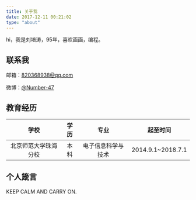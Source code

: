 ```yaml
---
title: 关于我
date: 2017-12-11 00:21:02
type: "about"
---
```


hi，我是刘培涛，95年，喜欢画画，编程。

## 联系我

邮箱：820368938@qq.com

微博：[@Number-47](https://weibo.com/2829217660/profile?rightmod=1&wvr=6&mod=personinfo)

## 教育经历
|     学校     |  学历  |    专业     |       起至时间        |
| :--------: | :--: | :-------: | :---------------: |
| 北京师范大学珠海分校 |  本科  | 电子信息科学与技术 | 2014.9.1~2018.7.1 |

## 个人箴言

KEEP CALM AND CARRY ON.